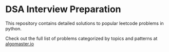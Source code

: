 # DSA Interview Preparation

This repository contains detailed solutions to popular leetcode problems in python.

Check out the full list of problems categorized by topics and patterns at [algomaster.io](https://algomaster.io/practice/dsa-patterns)
